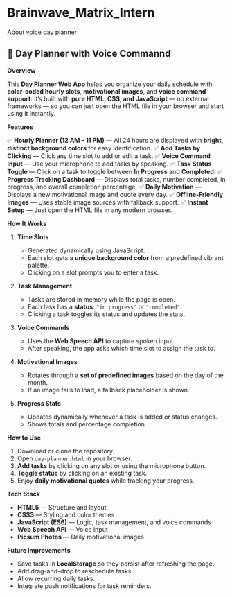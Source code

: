 # Brainwave_Matrix_Intern
About voice day planner

## 📅 Day Planner with Voice Commannd

**Overview**

This **Day Planner Web App** helps you organize your daily schedule with **color-coded hourly slots**, **motivational images**, and **voice command support**.
It’s built with **pure HTML, CSS, and JavaScript** — no external frameworks — so you can just open the HTML file in your browser and start using it instantly.

 **Features**

✅ **Hourly Planner (12 AM – 11 PM)** — All 24 hours are displayed with **bright, distinct background colors** for easy identification.
✅ **Add Tasks by Clicking** — Click any time slot to add or edit a task.
✅ **Voice Command Input** — Use your microphone to add tasks by speaking.
✅ **Task Status Toggle** — Click on a task to toggle between **In Progress** and **Completed**.
✅ **Progress Tracking Dashboard** — Displays total tasks, number completed, in progress, and overall completion percentage.
✅ **Daily Motivation** — Displays a new motivational image and quote every day.
✅ **Offline-Friendly Images** — Uses stable image sources with fallback support.
✅ **Instant Setup** — Just open the HTML file in any modern browser.

 **How It Works**

1. **Time Slots**

   * Generated dynamically using JavaScript.
   * Each slot gets a **unique background color** from a predefined vibrant palette.
   * Clicking on a slot prompts you to enter a task.

2. **Task Management**

   * Tasks are stored in memory while the page is open.
   * Each task has a **status**: `"in progress"` or `"completed"`.
   * Clicking a task toggles its status and updates the stats.

3. **Voice Commands**

   * Uses the **Web Speech API** to capture spoken input.
   * After speaking, the app asks which time slot to assign the task to.

4. **Motivational Images**

   * Rotates through a **set of predefined images** based on the day of the month.
   * If an image fails to load, a fallback placeholder is shown.

5. **Progress Stats**

   * Updates dynamically whenever a task is added or status changes.
   * Shows totals and percentage completion.

**How to Use**

1. Download or clone the repository.
2. Open `day-planner.html` in your browser.
3. **Add tasks** by clicking on any slot or using the microphone button.
4. **Toggle status** by clicking on an existing task.
5. Enjoy **daily motivational quotes** while tracking your progress.

 **Tech Stack**

* **HTML5** — Structure and layout
* **CSS3** — Styling and color themes
* **JavaScript (ES6)** — Logic, task management, and voice commands
* **Web Speech API** — Voice input
* **Picsum Photos** — Daily motivational images

 **Future Improvements**

* Save tasks in **LocalStorage** so they persist after refreshing the page.
* Add drag-and-drop to reschedule tasks.
* Allow recurring daily tasks.
* Integrate push notifications for task reminders.

